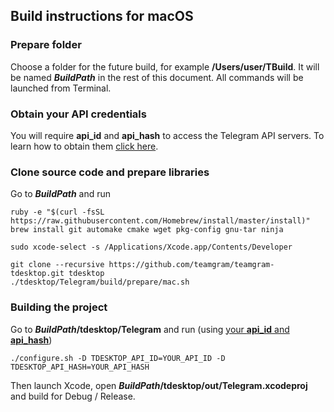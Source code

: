 ## Build instructions for macOS

### Prepare folder

Choose a folder for the future build, for example **/Users/user/TBuild**. It will be named ***BuildPath*** in the rest of this document. All commands will be launched from Terminal.

### Obtain your API credentials

You will require **api_id** and **api_hash** to access the Telegram API servers. To learn how to obtain them [click here][api_credentials].

### Clone source code and prepare libraries

Go to ***BuildPath*** and run

    ruby -e "$(curl -fsSL https://raw.githubusercontent.com/Homebrew/install/master/install)"
    brew install git automake cmake wget pkg-config gnu-tar ninja

    sudo xcode-select -s /Applications/Xcode.app/Contents/Developer

    git clone --recursive https://github.com/teamgram/teamgram-tdesktop.git tdesktop
    ./tdesktop/Telegram/build/prepare/mac.sh

### Building the project

Go to ***BuildPath*/tdesktop/Telegram** and run (using [your **api_id** and **api_hash**](#obtain-your-api-credentials))

    ./configure.sh -D TDESKTOP_API_ID=YOUR_API_ID -D TDESKTOP_API_HASH=YOUR_API_HASH

Then launch Xcode, open ***BuildPath*/tdesktop/out/Telegram.xcodeproj** and build for Debug / Release.

[api_credentials]: api_credentials.md
